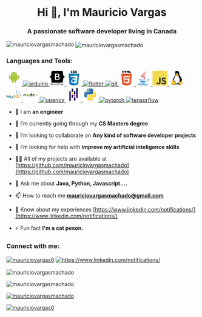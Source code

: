 <h1 align="center">Hi 👋, I'm Mauricio Vargas</h1>
<h3 align="center">A passionate software developer living in Canada</h3>


<p><img align="left" src="https://github-readme-stats.vercel.app/api/top-langs?username=mauriciovargasmachado&show_icons=true&locale=en&layout=compact" alt="mauriciovargasmachado" /></p>

<p>&nbsp;<img align="center" src="https://github-readme-stats.vercel.app/api?username=mauriciovargasmachado&show_icons=true&locale=en" alt="mauriciovargasmachado" /></p>


<h3 align="left">Languages and Tools:</h3>
<p align="left"> <a href="https://developer.android.com" target="_blank" rel="noreferrer"> <img src="https://raw.githubusercontent.com/devicons/devicon/master/icons/android/android-original-wordmark.svg" alt="android" width="40" height="40"/> </a> <a href="https://www.arduino.cc/" target="_blank" rel="noreferrer"> <img src="https://cdn.worldvectorlogo.com/logos/arduino-1.svg" alt="arduino" width="40" height="40"/> </a> <a href="https://getbootstrap.com" target="_blank" rel="noreferrer"> <img src="https://raw.githubusercontent.com/devicons/devicon/master/icons/bootstrap/bootstrap-plain-wordmark.svg" alt="bootstrap" width="40" height="40"/> </a> <a href="https://www.w3schools.com/css/" target="_blank" rel="noreferrer"> <img src="https://raw.githubusercontent.com/devicons/devicon/master/icons/css3/css3-original-wordmark.svg" alt="css3" width="40" height="40"/> </a> <a href="https://flutter.dev" target="_blank" rel="noreferrer"> <img src="https://www.vectorlogo.zone/logos/flutterio/flutterio-icon.svg" alt="flutter" width="40" height="40"/> </a> <a href="https://git-scm.com/" target="_blank" rel="noreferrer"> <img src="https://www.vectorlogo.zone/logos/git-scm/git-scm-icon.svg" alt="git" width="40" height="40"/> </a> <a href="https://www.w3.org/html/" target="_blank" rel="noreferrer"> <img src="https://raw.githubusercontent.com/devicons/devicon/master/icons/html5/html5-original-wordmark.svg" alt="html5" width="40" height="40"/> </a> <a href="https://www.java.com" target="_blank" rel="noreferrer"> <img src="https://raw.githubusercontent.com/devicons/devicon/master/icons/java/java-original.svg" alt="java" width="40" height="40"/> </a> <a href="https://developer.mozilla.org/en-US/docs/Web/JavaScript" target="_blank" rel="noreferrer"> <img src="https://raw.githubusercontent.com/devicons/devicon/master/icons/javascript/javascript-original.svg" alt="javascript" width="40" height="40"/> </a> <a href="https://www.linux.org/" target="_blank" rel="noreferrer"> <img src="https://raw.githubusercontent.com/devicons/devicon/master/icons/linux/linux-original.svg" alt="linux" width="40" height="40"/> </a> <a href="https://www.mysql.com/" target="_blank" rel="noreferrer"> <img src="https://raw.githubusercontent.com/devicons/devicon/master/icons/mysql/mysql-original-wordmark.svg" alt="mysql" width="40" height="40"/> </a> <a href="https://nodejs.org" target="_blank" rel="noreferrer"> <img src="https://raw.githubusercontent.com/devicons/devicon/master/icons/nodejs/nodejs-original-wordmark.svg" alt="nodejs" width="40" height="40"/> </a> <a href="https://opencv.org/" target="_blank" rel="noreferrer"> <img src="https://www.vectorlogo.zone/logos/opencv/opencv-icon.svg" alt="opencv" width="40" height="40"/> </a> <a href="https://pandas.pydata.org/" target="_blank" rel="noreferrer"> <img src="https://raw.githubusercontent.com/devicons/devicon/2ae2a900d2f041da66e950e4d48052658d850630/icons/pandas/pandas-original.svg" alt="pandas" width="40" height="40"/> </a> <a href="https://www.python.org" target="_blank" rel="noreferrer"> <img src="https://raw.githubusercontent.com/devicons/devicon/master/icons/python/python-original.svg" alt="python" width="40" height="40"/> </a> <a href="https://pytorch.org/" target="_blank" rel="noreferrer"> <img src="https://www.vectorlogo.zone/logos/pytorch/pytorch-icon.svg" alt="pytorch" width="40" height="40"/> </a> <a href="https://www.tensorflow.org" target="_blank" rel="noreferrer"> <img src="https://www.vectorlogo.zone/logos/tensorflow/tensorflow-icon.svg" alt="tensorflow" width="40" height="40"/> </a> </p>


- 🔭 I am **an engineer**

- 🌱 I’m currently going through my **CS Masters degree**

- 👯 I’m looking to collaborate on **Any kind of software developer projects**

- 🤝 I’m looking for help with **improve my artificial inteligence skills**

- 👨‍💻 All of my projects are available at [https://github.com/mauriciovargasmachado](https://github.com/mauriciovargasmachado)

- 💬 Ask me about **Java, Python, Javascript....**

- 📫 How to reach me **mauriciovargasmachado@gmail.com**

- 📄 Know about my experiences [https://www.linkedin.com/notifications/](https://www.linkedin.com/notifications/)

- ⚡ Fun fact **I'm a cat peson.**


<h3 align="left">Connect with me:</h3>
<p align="left">
<a href="https://twitter.com/mauriciovargas0" target="blank"><img align="center" src="https://raw.githubusercontent.com/rahuldkjain/github-profile-readme-generator/master/src/images/icons/Social/twitter.svg" alt="mauriciovargas0" height="30" width="40" /></a>
<a href="https://linkedin.com/in/https://www.linkedin.com/notifications/" target="blank"><img align="center" src="https://raw.githubusercontent.com/rahuldkjain/github-profile-readme-generator/master/src/images/icons/Social/linked-in-alt.svg" alt="https://www.linkedin.com/notifications/" height="30" width="40" /></a>
</p>


<p><img align="center" src="https://github-readme-streak-stats.herokuapp.com/?user=mauriciovargasmachado&" alt="mauriciovargasmachado" /></p>

<p align="left"> <img src="https://komarev.com/ghpvc/?username=mauriciovargasmachado&label=Profile%20views&color=0e75b6&style=flat" alt="mauriciovargasmachado" /> </p>

<p align="left"> <a href="https://github.com/ryo-ma/github-profile-trophy"><img src="https://github-profile-trophy.vercel.app/?username=mauriciovargasmachado" alt="mauriciovargasmachado" /></a> </p>

<p align="left"> <a href="https://twitter.com/mauriciovargas0" target="blank"><img src="https://img.shields.io/twitter/follow/mauriciovargas0?logo=twitter&style=for-the-badge" alt="mauriciovargas0" /></a> </p>
